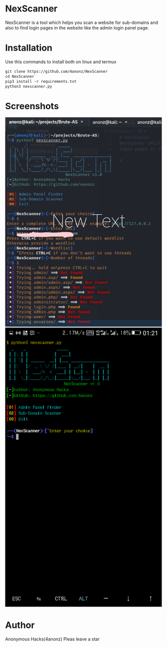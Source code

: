 # NexScanner
NexScanner is a tool which helps you scan a website for sub-domains and also to find
login pages in the website like the admin login panel page.

# Installation
Use this commands to install both on linux and termux
```
git clone https://github.com/4anonz/NexScanner
cd NexScanner
pip3 install -r requirements.txt
python3 nexscanner.py
```

# Screenshots
![img](nexscanner.png)
![img](nexscanner2.png)

# Author
Anonymous Hacks(4anonz)
Pleas leave a star
